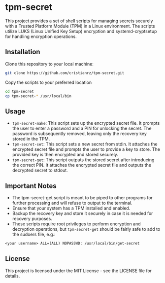# tpm-secret 

This project provides a set of shell scripts for managing secrets securely with
a Trusted Platform Module (TPM) in a Linux environment. The scripts utilize
LUKS (Linux Unified Key Setup) encryption and systemd-cryptsetup for handling
encryption operations.

## Installation

Clone this repository to your local machine:

```bash
git clone https://github.com/cristianrz/tpm-secret.git
```

Copy the scripts to your preferred location

```bash
cd tpm-secret
cp tpm-secret-* /usr/local/bin
```

## Usage

- `tpm-secret-make`: This script sets up the encrypted secret file. It prompts
  the user to enter a password and a PIN for unlocking the secret. The password
  is subsequently removed, leaving only the recovery key stored in the TPM.
- `tpm-secret-set`: This script sets a new secret from stdin. It attaches the
  encrypted secret file and prompts the user to provide a key to store. The
  provided key is then encrypted and stored securely.
- `tpm-secret-get`: This script outputs the stored secret after introducing the
  correct PIN. It attaches the encrypted secret file and outputs the decrypted
  secret to stdout.


## Important Notes

- The tpm-secret-get script is meant to be piped to other programs for further
  processing and will refuse to output to the terminal.
- Ensure that your system has a TPM installed and enabled.
- Backup the recovery key and store it securely in case it is needed for
  recovery purposes.
- These scripts require root privileges to perform encryption and decryption
  operations, but `tpm-secret-get` should be fairly safe to add to the sudoers
  file, e.g.:

```txt
<your username> ALL=(ALL) NOPASSWD: /usr/local/bin/get-secret
```

## License

This project is licensed under the MIT License - see the LICENSE file
for details.

